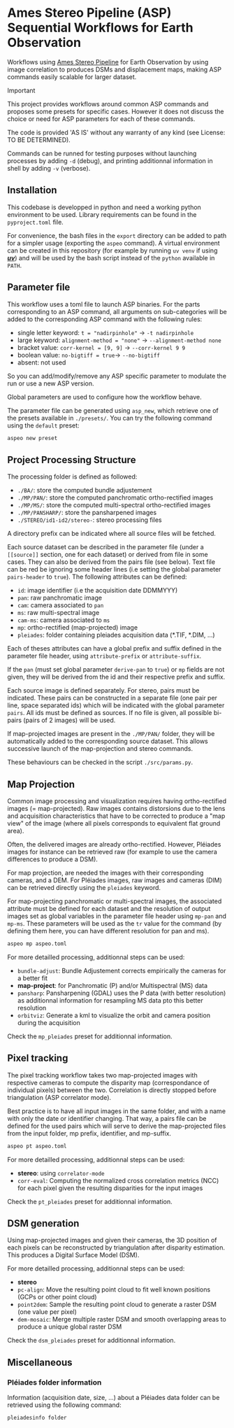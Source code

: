 # Ames Stereo Pipeline (ASP) Sequential Workflows for Earth Observation

Workflows using [Ames Stereo Pipeline](https://github.com/NeoGeographyToolkit/StereoPipeline) for Earth Observation by using image correlation to produces DSMs and displacement maps, making ASP commands easily scalable for larger dataset.

> [!IMPORTANT]
> This project provides workflows around common ASP commands and proposes some presets for specific cases. However it does not discuss the choice or need for ASP parameters for each of these commands.
>
> The code is provided 'AS IS' without any warranty of any kind (see License: TO BE DETERMINED).

Commands can be runned for testing purposes without launching processes by adding `-d` (debug), and printing additionnal information in shell by adding `-v` (verbose).

## Installation

This codebase is developped in python and need a working python environment to be used. Library requirements can be found in the `pyproject.toml` file.

For convenience, the bash files in the `export` directory can be added to path for a simpler usage (exporting the `aspeo` command). A virtual environment can be created in this repository (for example by running `uv venv` if using [***uv***](https://github.com/astral-sh/uv)) and will be used by the bash script instead of the `python` available in `PATH`.

## Parameter file

This workflow uses a toml file to launch ASP binaries. For the parts corresponding to an ASP command, all arguments on sub-categories will be added to the corresponding ASP command with the following rules:

* single letter keyword: `t = "nadirpinhole"` -> `-t nadirpinhole`
* large keyword: `alignment-method = "none"` -> `--alignment-method none`
* bracket value: `corr-kernel = [9, 9]` -> `--corr-kernel 9 9`
* boolean value: `no-bigtiff = true`-> `--no-bigtiff`
* absent: not used

So you can add/modify/remove any ASP specific parameter to modulate the run or use a new ASP version.

Global parameters are used to configure how the workflow behave.

The parameter file can be generated using `asp_new`, which retrieve one of the presets available in `./presets/`. You can try the following command using the `default` preset:

```bash
aspeo new preset
```

## Project Processing Structure

The processing folder is defined as followed:

- `./BA/`: store the computed bundle adjustement
- `./MP/PAN/`: store the computed panchromatic ortho-rectified images
- `./MP/MS/`: store the computed multi-spectral ortho-rectified images
- `./MP/PANSHARP/`: store the pansharpened images
- `./STEREO/id1-id2/stereo-`: stereo processing files

A directory prefix can be indicated where all source files will be fetched.

Each source dataset can be described in the parameter file (under a `[[source]]` section, one for each dataset) or derived from file in some cases. They can also be derived from the pairs file (see below). Text file can be red be ignoring some header lines (i.e setting the global parameter `pairs-header` to `true`). The following attributes can be defined:

- `id`: image identifier (i.e the acquisition date DDMMYYY)
- `pan`: raw panchromatic image
- `cam`: camera associated to `pan`
- `ms`: raw multi-spectral image
- `cam-ms`: camera associated to `ms`
- `mp`: ortho-rectified (map-projected) image
- `pleiades`: folder containing pleiades acquisition data (*.TIF, *.DIM, ...)

Each of theses attributes can have a global prefix and suffix defined in the parameter file header, using `attribute-prefix` or `attribute-suffix`.

If the `pan` (must set global parameter `derive-pan` to `true`) or `mp` fields are not given, they will be derived from the id and their respective prefix and suffix.

Each source image is defined separately. For stereo, pairs must be indicated. These pairs can be constructed in a separate file (one pair per line, space separated ids) which will be indicated with the global parameter `pairs`. All ids must be defined as sources. If no file is given, all possible bi-pairs (pairs of 2 images) will be used.

If map-projected images are present in the `./MP/PAN/` folder, they will be automatically added to the corresponding source dataset. This allows successive launch of the map-projection and stereo commands.

These behaviours can be checked in the script `./src/params.py`.

## Map Projection

Common image processing and visualization requires having ortho-rectified images (= map-projected). Raw images contains distorsions due to the lens and acquisition characteristics that have to be corrected to produce a "map view" of the image (where all pixels corresponds to equivalent flat ground area).

Often, the delivered images are already ortho-rectified. However, Pléiades images for instance can be retrieved raw (for example to use the camera differences to produce a DSM).

For map projection, are needed the images with their corresponding cameras, and a DEM. For Pléiades images, raw images and cameras (DIM) can be retrieved directly using the `pleiades` keyword.

For map-projecting panchromatic or multi-spectral images, the associated attribute must be defined for each dataset and the resolution of output images set as global variables in the parameter file header using `mp-pan` and `mp-ms`. These parameters will be used as the `tr` value for the command (by defining them here, you can have different resolution for pan and ms).

```bash
aspeo mp aspeo.toml
```

For more detailled processing, additionnal steps can be used:

- `bundle-adjust`: Bundle Adjustement corrects empirically the cameras for a better fit
- **map-project**: for Panchromatic (P) and/or Multispectral (MS) data
- `pansharp`: Pansharpening (GDAL) uses the P data (with better resolution) as additionnal information for resampling MS data pto this better resolution
- `orbitviz`: Generate a kml to visualize the orbit and camera position during the acquisition

Check the `mp_pleiades` preset for additionnal information.

## Pixel tracking

The pixel tracking workflow takes two map-projected images with respective cameras to compute the disparity map (correspondance of individual pixels) between the two. Correlation is directly stopped before triangulation (ASP correlator mode).

Best practice is to have all input images in the same folder, and with a name with only the date or identifier changing. That way, a pairs file can be defined for the used pairs which will serve to derive the map-projected files from the input folder, mp prefix, identifier, and mp-suffix.

```bash
aspeo pt aspeo.toml
```

For more detailled processing, additionnal steps can be used:

- **stereo**: using `correlator-mode`
- `corr-eval`: Computing the normalized cross correlation metrics (NCC) for each pixel given the resulting disparities for the input images

Check the `pt_pleiades` preset for additionnal information.

## DSM generation

Using map-projected images and given their cameras, the 3D position of each pixels can be reconstructed by triangulation after disparity estimation. This produces a Digital Surface Model (DSM).

For more detailled processing, additionnal steps can be used:

- **stereo**
- `pc-align`: Move the resulting point cloud to fit well known positions (GCPs or other point cloud)
- `point2dem`: Sample the resulting point cloud to generate a raster DSM (one value per pixel)
- `dem-mosaic`: Merge multiple raster DSM and smooth overlapping areas to produce a unique global raster DSM

Check the `dsm_pleiades` preset for additionnal information.

## Miscellaneous

### Pléiades folder information

Information (acquisition date, size, ...) about a Pléiades data folder can be retrieved using the following command:

```bash
pleiadesinfo folder
```
